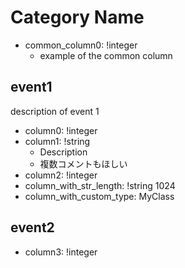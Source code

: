 # Category Name

- common_column0: !integer
    - example of the common column

## event1

description of event 1

- column0: !integer
- column1: !string
    - Description
    - 複数コメントもほしい
- column2: !integer
- column_with_str_length: !string 1024
- column_with_custom_type: MyClass

## event2

- column3: !integer
